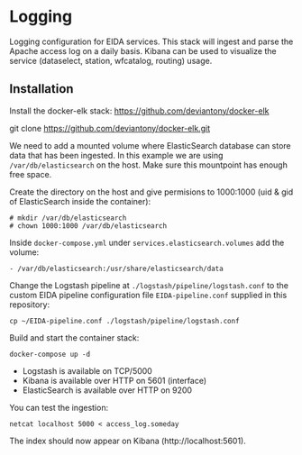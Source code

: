 # Logging
Logging configuration for EIDA services. This stack will ingest and parse the Apache access log on a daily basis. Kibana can be used to visualize the service (dataselect, station, wfcatalog, routing) usage.


## Installation
Install the docker-elk stack: https://github.com/deviantony/docker-elk

  git clone https://github.com/deviantony/docker-elk.git
  
We need to add a mounted volume where ElasticSearch database can store data that has been ingested. In this example we are using `/var/db/elasticsearch` on the host. Make sure this mountpoint has enough free space.

Create the directory on the host and give permisions to 1000:1000 (uid & gid of ElasticSearch inside the container):

    # mkdir /var/db/elasticsearch
    # chown 1000:1000 /var/db/elasticsearch

Inside `docker-compose.yml` under `services.elasticsearch.volumes` add the volume:

    - /var/db/elasticsearch:/usr/share/elasticsearch/data

Change the Logstash pipeline at `./logstash/pipeline/logstash.conf` to the custom EIDA pipeline configuration file `EIDA-pipeline.conf` supplied in this repository:

    cp ~/EIDA-pipeline.conf ./logstash/pipeline/logstash.conf

Build and start the container stack:

    docker-compose up -d
    
* Logstash is available on TCP/5000
* Kibana is available over HTTP on 5601 (interface)
* ElasticSearch is available over HTTP on 9200

You can test the ingestion:

    netcat localhost 5000 < access_log.someday

The index should now appear on Kibana (http://localhost:5601).
